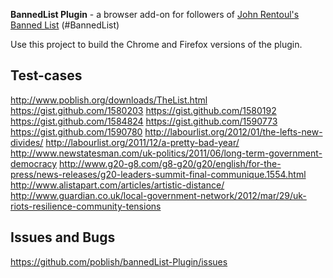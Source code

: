 **BannedList Plugin** - a browser add-on for followers of [John Rentoul's Banned List](http://www.bannedlist.co.uk) (#BannedList)

Use this project to build the Chrome and Firefox versions of the plugin.


Test-cases
-----------

http://www.poblish.org/downloads/TheList.html
https://gist.github.com/1580203
https://gist.github.com/1580192
https://gist.github.com/1584824
https://gist.github.com/1590773
https://gist.github.com/1590780
http://labourlist.org/2012/01/the-lefts-new-divides/
http://labourlist.org/2011/12/a-pretty-bad-year/
http://www.newstatesman.com/uk-politics/2011/06/long-term-government-democracy
http://www.g20-g8.com/g8-g20/g20/english/for-the-press/news-releases/g20-leaders-summit-final-communique.1554.html
http://www.alistapart.com/articles/artistic-distance/
http://www.guardian.co.uk/local-government-network/2012/mar/29/uk-riots-resilience-community-tensions

Issues and Bugs
----------------

https://github.com/poblish/bannedList-Plugin/issues